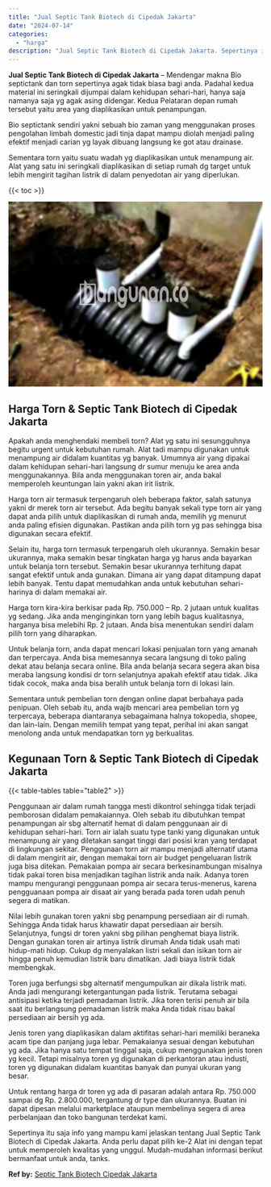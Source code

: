 ```yaml
---
title: "Jual Septic Tank Biotech di Cipedak Jakarta"
date: "2024-07-14"
categories: 
  - "harga"
description: "Jual Septic Tank Biotech di Cipedak Jakarta. Sepertinya itu saja info yang mampu kami jelaskan tentang Jual Septic Tank Biotech di Cipedak Jakarta. Anda perl..."
---
```


**Jual Septic Tank Biotech di Cipedak Jakarta** – Mendengar makna Bio septictank dan torn sepertinya agak tidak biasa bagi anda. Padahal kedua material ini seringkali dijumpai dalam kehidupan sehari-hari, hanya saja namanya saja yg agak asing didengar. Kedua Pelataran depan rumah tersebut yaitu area yang diaplikasikan untuk penampungan.

Bio septictank sendiri yakni sebuah bio zaman yang menggunakan proses pengolahan limbah domestic jadi tinja dapat mampu diolah menjadi paling efektif menjadi carian yg layak dibuang langsung ke got atau drainase.

Sementara torn yaitu suatu wadah yg diaplikasikan untuk menampung air. Alat yang satu ini seringkali diaplikasikan di setiap rumah dg target untuk lebih mengirit tagihan listrik di dalam penyedotan air yang diperlukan.

{{< toc >}}

![Jual Septic Tank Biotech di Cipedak Jakarta](/images/jual-bio-septictank-23.png)

## Harga Torn & Septic Tank Biotech di Cipedak Jakarta

Apakah anda menghendaki membeli torn? Alat yg satu ini sesungguhnya begitu urgent untuk kebutuhan rumah. Alat tadi mampu digunakan untuk menampung air didalam kuantitas yg banyak. Umumnya air yang dipakai dalam kehidupan sehari-hari langsung dr sumur menuju ke area anda menggunakannya. Bila anda menggunakan toren air, anda bakal memperoleh keuntungan lain yakni akan irit listrik.

Harga torn air termasuk terpengaruh oleh beberapa faktor, salah satunya yakni dr merek torn air tersebut. Ada begitu banyak sekali type torn air yang dapat anda pilih untuk diaplikasikan di rumah anda, memilih yg menurut anda paling efisien digunakan. Pastikan anda pilih torn yg pas sehingga bisa digunakan secara efektif.

Selain itu, harga torn termasuk terpengaruh oleh ukurannya. Semakin besar ukurannya, maka semakin besar tingkatan harga yg harus anda bayarkan untuk belanja torn tersebut. Semakin besar ukurannya terhitung dapat sangat efektif untuk anda gunakan. Dimana air yang dapat ditampung dapat lebih banyak. Tentu dapat memudahkan anda untuk kebutuhan sehari-harinya di dalam memakai air.

Harga torn kira-kira berkisar pada Rp. 750.000 – Rp. 2 jutaan untuk kualitas yg sedang. Jika anda menginginkan torn yang lebih bagus kualitasnya, harganya bisa melebihi Rp. 2 jutaan. Anda bisa menentukan sendiri dalam pilih torn yang diharapkan.

Untuk belanja torn, anda dapat mencari lokasi penjualan torn yang amanah dan terpercaya. Anda bisa memesannya secara langsung di toko paling dekat atau belanja secara online. Bila anda belanja secara segera akan bisa meraba langsung kondisi dr torn selanjutnya apakah efektif atau tidak. Jika tidak cocok, maka anda bisa beralih untuk belanja torn di lokasi lain.

Sementara untuk pembelian torn dengan online dapat berbahaya pada penipuan. Oleh sebab itu, anda wajib mencari area pembelian torn yg terpercaya, beberapa diantaranya sebagaimana halnya tokopedia, shopee, dan lain-lain. Dengan memilih tempat yang tepat, perihal ini akan sangat menolong anda untuk mendapatkan torn yg berkualitas.

## Kegunaan Torn & Septic Tank Biotech di Cipedak Jakarta

{{< table-tables table="table2" >}}

Penggunaan air dalam rumah tangga mesti dikontrol sehingga tidak terjadi pemborosan didalam pemakaiannya. Oleh sebab itu dibutuhkan tempat penampungan air sbg alternatif hemat di dalam penggunaan air di kehidupan sehari-hari. Torn air ialah suatu type tanki yang digunakan untuk menampung air yang diletakan sangat tinggi dari posisi kran yang terdapat di lingkungan sekitar. Penggunaan torn air mampu menjadi alternatif utama di dalam mengirit air, dengan memakai torn air budget pengeluaran listrik juga bisa ditekan. Pemakaian pompa air secara berkesinambungan misalnya tidak pakai toren bisa menjadikan tagihan listrik anda naik. Adanya toren mampu mengurangi penggunaan pompa air secara terus-menerus, karena pengguanaan pompa air disaat air yang berada pada toren udah penuh segera di matikan.

Nilai lebih gunakan toren yakni sbg penampung persediaan air di rumah. Sehingga Anda tidak harus khawatir dapat persediaan air bersih. Selanjutnya, fungsi dr toren yakni sbg pilihan penghemat biaya listrik. Dengan gunakan toren air artinya listrik dirumah Anda tidak usah mati hidup-mati hidup. Cukup dg menyalakan listri sekali dan isikan torn air hingga penuh kemudian listrik baru dimatikan. Jadi biaya listrik tidak membengkak.

Toren juga berfungsi sbg alternatif mengumpulkan air dikala listrik mati. Anda jadi mengurangi ketergantungan pada listrik. Terutama sebagai antisipasi ketika terjadi pemadaman listrik. Jika toren terisi penuh air bila saat itu berlangsung pemadaman listrik maka Anda tidak risau bakal persediaan air bersih yg ada.

Jenis toren yang diaplikasikan dalam aktifitas sehari-hari memiliki beraneka acam tipe dan panjang juga lebar. Pemakaianya sesuai dengan kebutuhan yg ada. Jika hanya satu tempat tinggal saja, cukup menggunakan jenis toren yg kecil. Tetapi misalnya toren yg digunakan di perkantoran atau industi, toren yg digunakan didalam kuantitas banyak dan punyai ukuran yang besar.

Untuk rentang harga dr toren yg ada di pasaran adalah antara Rp. 750.000 sampai dg Rp. 2.800.000, tergantung dr type dan ukurannya. Buatan ini dapat dipesan melalui marketplace ataupun membelinya segera di area perbelanjaan dan toko bangunan terdekat kami.

Sepertinya itu saja info yang mampu kami jelaskan tentang Jual Septic Tank Biotech di Cipedak Jakarta. Anda perlu dapat pilih ke-2 Alat ini dengan tepat untuk memperoleh kwalitas yang unggul. Mudah-mudahan informasi berikut bermanfaat untuk anda, tanks.

**Ref by:** [Septic Tank Biotech Cipedak Jakarta](https://id.wikipedia.org/wiki/Septic)
